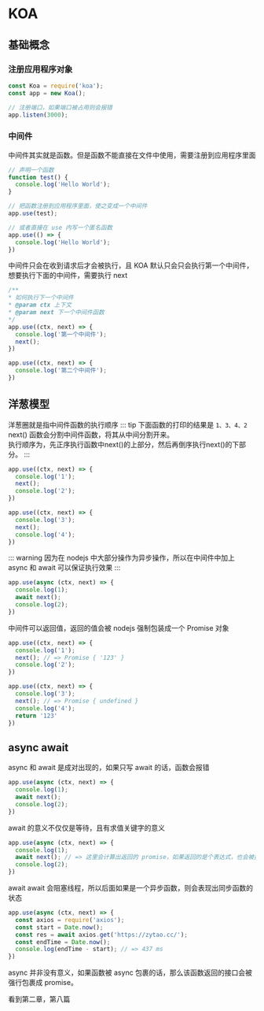 # KOA

## 基础概念
### 注册应用程序对象
``` js
const Koa = require('koa');
const app = new Koa();

// 注册端口，如果端口被占用则会报错
app.listen(3000);
```

### 中间件
中间件其实就是函数。但是函数不能直接在文件中使用，需要注册到应用程序里面
``` js
// 声明一个函数
function test() {
  console.log('Hello World');
}

// 把函数注册到应用程序里面，使之变成一个中间件
app.use(test);

// 或者直接在 use 内写一个匿名函数
app.use(() => {
  console.log('Hello World');
})
``` 
中间件只会在收到请求后才会被执行，且 KOA 默认只会只会执行第一个中间件，想要执行下面的中间件，需要执行 next
``` js
/**
* 如何执行下一个中间件
* @param ctx 上下文
* @param next 下一个中间件函数
*/
app.use((ctx, next) => {
  console.log('第一个中间件');
  next();
})

app.use((ctx, next) => {
  console.log('第二个中间件');
})
```

## 洋葱模型
洋葱圈就是指中间件函数的执行顺序
::: tip
下面函数的打印的结果是 ``` 1、3、4、2  ```
<br />
next() 函数会分割中间件函数，将其从中间分割开来。
<br />
执行顺序为，先正序执行函数中next()的上部分，然后再倒序执行next()的下部分。
:::

``` js
app.use((ctx, next) => {
  console.log('1');
  next();
  console.log('2');
})

app.use((ctx, next) => {
  console.log('3');
  next();
  console.log('4');
})
```
::: warning
因为在 nodejs 中大部分操作为异步操作，所以在中间件中加上 async 和 await 可以保证执行效果
:::
``` js
app.use(async (ctx, next) => {
  console.log(1);
  await next();
  console.log(2);
})
```

中间件可以返回值，返回的值会被 nodejs 强制包装成一个 Promise 对象
``` js
app.use((ctx, next) => {
  console.log('1');
  next(); // => Promise { '123' }
  console.log('2');
})

app.use((ctx, next) => {
  console.log('3');
  next(); // => Promise { undefined }
  console.log('4');
  return '123'
})
```

## async await
async 和 await 是成对出现的，如果只写 await 的话，函数会报错
``` js
app.use(async (ctx, next) => {
  console.log(1);
  await next();
  console.log(2);
})
```
await 的意义不仅仅是等待，且有求值关键字的意义
``` js
app.use(async (ctx, next) => {
  console.log(1);
  await next(); // => 这里会计算出返回的 promise，如果返回的是个表达式，也会被执行
  console.log(2);
})
```
await  await 会阻塞线程，所以后面如果是一个异步函数，则会表现出同步函数的状态
```js 
app.use(async (ctx, next) => {
  const axios = require('axios');
  const start = Date.now();
  const res = await axios.get('https://zytao.cc/');
  const endTime = Date.now();
  console.log(endTime - start); // => 437 ms
})
```
async 并非没有意义，如果函数被 async 包裹的话，那么该函数返回的接口会被强行包裹成 promise。


看到第二章，第八篇